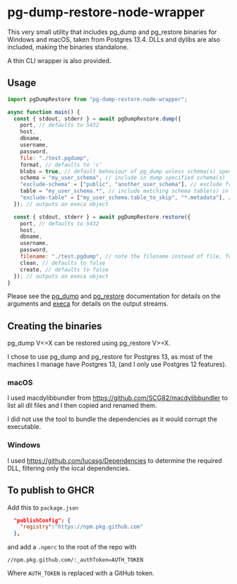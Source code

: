 # pg-dump-restore-node-wrapper

This very small utility that includes pg_dump and pg_restore binaries for Windows and macOS, taken from Postgres 13.4. DLLs and dylibs are also included, making the binaries standalone.

A thin CLI wrapper is also provided.

## Usage

```js
import pgDumpRestore from "pg-dump-restore-node-wrapper";

async function main() {
  const { stdout, stderr } = await pgDumpRestore.dump({
    port, // defaults to 5432
    host,
    dbname,
    username,
    password,
    file: "./test.pgdump",
    format, // defaults to 'c'
    blobs = true, // default behaviour of pg_dump unless schema(s) specified
    schema = "my_user_schema", // include in dump specified schema(s)
    "exclude-schema" = ["public", "another_user_schema"], // exclude from dump specified schema(s)
    table = "my_user_schema.*", // include matching schema table(s) in example of pg_dump wildcard support
    "exclude-table" = ["my_user_schema.table_to_skip", "*.metadata"], // exclude specific table(s) or wildcards, overrides inclusion
  }); // outputs an execa object

  const { stdout, stderr } = await pgDumpRestore.restore({
    port, // defaults to 5432
    host,
    dbname,
    username,
    password,
    filename: "./test.pgdump", // note the filename instead of file, following the pg_restore naming.
    clean, // defaults to false
    create, // defaults to false
  }); // outputs an execa object
}
```

Please see the [pg_dump](https://www.postgresql.org/docs/12/app-pgdump.html) and [pg_restore](https://www.postgresql.org/docs/12/app-pgrestore.html) documentation for details on the arguments and [execa](https://github.com/sindresorhus/execa) for details on the output streams.

## Creating the binaries

pg_dump V<=X can be restored using pg_restore V>=X.

I chose to use pg_dump and pg_restore for Postgres 13, as most of the machines I manage have Postgres 13, (and I only use Postgres 12 features).

### macOS

I used macdylibbundler from https://github.com/SCG82/macdylibbundler to list all dll files and I then copied and renamed them.

I did not use the tool to bundle the dependencies as it would corrupt the executable.

### Windows

I used https://github.com/lucasg/Dependencies to determine the required DLL, filtering only the local dependencies.



## To publish to GHCR

Add this to `package.json`
```json
  "publishConfig": {
    "registry":"https://npm.pkg.github.com"
  },
```

and add a `.npmrc` to the root of the repo with 
```.npmrc
//npm.pkg.github.com/:_authToken=AUTH_TOKEN
```
Where `AUTH_TOKEN` is replaced with a GitHub token.